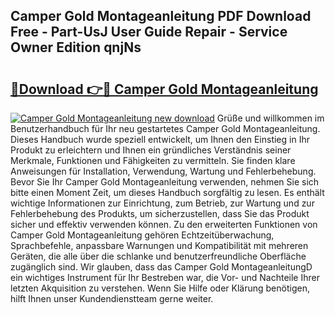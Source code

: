 ## Camper Gold Montageanleitung PDF Download Free - Part-UsJ User Guide Repair - Service Owner Edition qnjNs

# <h2><a href="http://df6xe7.blite.top/?on=Camper+Gold+Montageanleitung">🔗Download 👉🔴 Camper Gold Montageanleitung</a></h2>

[![Camper Gold Montageanleitung new download](https://i.imgur.com/lujVjoI.png)](http://df6xe7.blite.top/?on=Camper+Gold+Montageanleitung)
Grüße und willkommen im Benutzerhandbuch für Ihr neu gestartetes Camper Gold Montageanleitung. Dieses Handbuch wurde speziell entwickelt, um Ihnen den Einstieg in Ihr Produkt zu erleichtern und Ihnen ein gründliches Verständnis seiner Merkmale, Funktionen und Fähigkeiten zu vermitteln. Sie finden klare Anweisungen für Installation, Verwendung, Wartung und Fehlerbehebung. Bevor Sie Ihr Camper Gold Montageanleitung verwenden, nehmen Sie sich bitte einen Moment Zeit, um dieses Handbuch sorgfältig zu lesen. Es enthält wichtige Informationen zur Einrichtung, zum Betrieb, zur Wartung und zur Fehlerbehebung des Produkts, um sicherzustellen, dass Sie das Produkt sicher und effektiv verwenden können. Zu den erweiterten Funktionen von Camper Gold Montageanleitung gehören Echtzeitüberwachung, Sprachbefehle, anpassbare Warnungen und Kompatibilität mit mehreren Geräten, die alle über die schlanke und benutzerfreundliche Oberfläche zugänglich sind. Wir glauben, dass das Camper Gold MontageanleitungD ein wichtiges Instrument für Ihr Bestreben war, die Vor- und Nachteile Ihrer letzten Akquisition zu verstehen. Wenn Sie Hilfe oder Klärung benötigen, hilft Ihnen unser Kundendienstteam gerne weiter.
